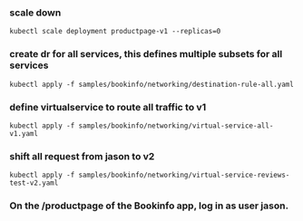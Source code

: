 ### scale down
```
kubectl scale deployment productpage-v1 --replicas=0
```

### create dr for all services, this defines multiple subsets for all services
```
kubectl apply -f samples/bookinfo/networking/destination-rule-all.yaml
```
### define virtualservice to route all traffic to v1
```
kubectl apply -f samples/bookinfo/networking/virtual-service-all-v1.yaml
```
### shift all request from jason to v2
```
kubectl apply -f samples/bookinfo/networking/virtual-service-reviews-test-v2.yaml
```
### On the /productpage of the Bookinfo app, log in as user jason.
